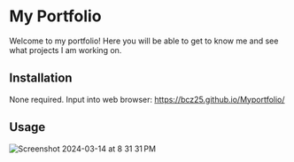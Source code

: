 # My Portfolio

Welcome to my portfolio! Here you will be able to get to know me and see what projects I am working on.

## Installation

None required. 
Input into web browser: https://bcz25.github.io/Myportfolio/

## Usage

![Screenshot 2024-03-14 at 8 31 31 PM](https://github.com/Bcz25/Myportfolio/assets/160162513/b99b6fb2-9570-43b2-b175-7a367dd9ef88)


